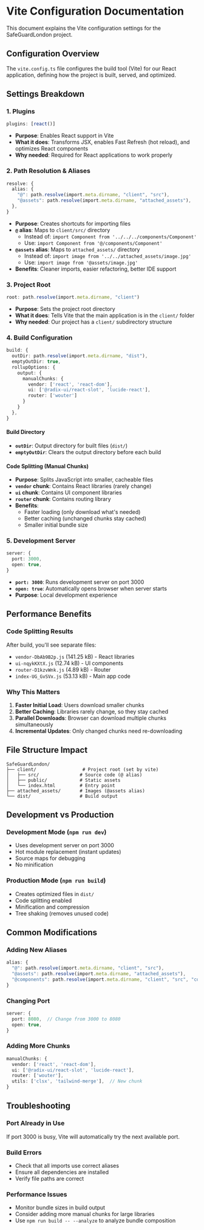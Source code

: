 # Vite Configuration Documentation

This document explains the Vite configuration settings for the SafeGuardLondon project.

## Configuration Overview

The `vite.config.ts` file configures the build tool (Vite) for our React application, defining how the project is built, served, and optimized.

## Settings Breakdown

### 1. Plugins
```typescript
plugins: [react()]
```
- **Purpose**: Enables React support in Vite
- **What it does**: Transforms JSX, enables Fast Refresh (hot reload), and optimizes React components
- **Why needed**: Required for React applications to work properly

### 2. Path Resolution & Aliases
```typescript
resolve: {
  alias: {
    "@": path.resolve(import.meta.dirname, "client", "src"),
    "@assets": path.resolve(import.meta.dirname, "attached_assets"),
  },
}
```
- **Purpose**: Creates shortcuts for importing files
- **`@` alias**: Maps to `client/src/` directory
  - Instead of: `import Component from '../../../components/Component'`
  - Use: `import Component from '@/components/Component'`
- **`@assets` alias**: Maps to `attached_assets/` directory
  - Instead of: `import image from '../../attached_assets/image.jpg'`
  - Use: `import image from '@assets/image.jpg'`
- **Benefits**: Cleaner imports, easier refactoring, better IDE support

### 3. Project Root
```typescript
root: path.resolve(import.meta.dirname, "client")
```
- **Purpose**: Sets the project root directory
- **What it does**: Tells Vite that the main application is in the `client/` folder
- **Why needed**: Our project has a `client/` subdirectory structure

### 4. Build Configuration
```typescript
build: {
  outDir: path.resolve(import.meta.dirname, "dist"),
  emptyOutDir: true,
  rollupOptions: {
    output: {
      manualChunks: {
        vendor: ['react', 'react-dom'],
        ui: ['@radix-ui/react-slot', 'lucide-react'],
        router: ['wouter']
      }
    }
  },
}
```

#### Build Directory
- **`outDir`**: Output directory for built files (`dist/`)
- **`emptyOutDir`**: Clears the output directory before each build

#### Code Splitting (Manual Chunks)
- **Purpose**: Splits JavaScript into smaller, cacheable files
- **`vendor` chunk**: Contains React libraries (rarely change)
- **`ui` chunk**: Contains UI component libraries
- **`router` chunk**: Contains routing library
- **Benefits**: 
  - Faster loading (only download what's needed)
  - Better caching (unchanged chunks stay cached)
  - Smaller initial bundle size

### 5. Development Server
```typescript
server: {
  port: 3000,
  open: true,
}
```
- **`port: 3000`**: Runs development server on port 3000
- **`open: true`**: Automatically opens browser when server starts
- **Purpose**: Local development experience

## Performance Benefits

### Code Splitting Results
After build, you'll see separate files:
- `vendor-DbAb9B2p.js` (141.25 kB) - React libraries
- `ui-nqykKXtX.js` (12.74 kB) - UI components  
- `router-D1kzvWnk.js` (4.89 kB) - Router
- `index-UG_GvSVx.js` (53.13 kB) - Main app code

### Why This Matters
1. **Faster Initial Load**: Users download smaller chunks
2. **Better Caching**: Libraries rarely change, so they stay cached
3. **Parallel Downloads**: Browser can download multiple chunks simultaneously
4. **Incremental Updates**: Only changed chunks need re-downloading

## File Structure Impact

```
SafeGuardLondon/
├── client/                 # Project root (set by vite)
│   ├── src/               # Source code (@ alias)
│   ├── public/            # Static assets
│   └── index.html         # Entry point
├── attached_assets/       # Images (@assets alias)
└── dist/                  # Build output
```

## Development vs Production

### Development Mode (`npm run dev`)
- Uses development server on port 3000
- Hot module replacement (instant updates)
- Source maps for debugging
- No minification

### Production Mode (`npm run build`)
- Creates optimized files in `dist/`
- Code splitting enabled
- Minification and compression
- Tree shaking (removes unused code)

## Common Modifications

### Adding New Aliases
```typescript
alias: {
  "@": path.resolve(import.meta.dirname, "client", "src"),
  "@assets": path.resolve(import.meta.dirname, "attached_assets"),
  "@components": path.resolve(import.meta.dirname, "client", "src", "components"),
}
```

### Changing Port
```typescript
server: {
  port: 8080,  // Change from 3000 to 8080
  open: true,
}
```

### Adding More Chunks
```typescript
manualChunks: {
  vendor: ['react', 'react-dom'],
  ui: ['@radix-ui/react-slot', 'lucide-react'],
  router: ['wouter'],
  utils: ['clsx', 'tailwind-merge'],  // New chunk
}
```

## Troubleshooting

### Port Already in Use
If port 3000 is busy, Vite will automatically try the next available port.

### Build Errors
- Check that all imports use correct aliases
- Ensure all dependencies are installed
- Verify file paths are correct

### Performance Issues
- Monitor bundle sizes in build output
- Consider adding more manual chunks for large libraries
- Use `npm run build -- --analyze` to analyze bundle composition
